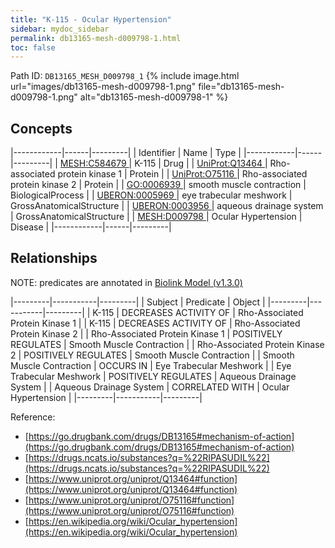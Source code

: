 ```yaml
---
title: "K-115 - Ocular Hypertension"
sidebar: mydoc_sidebar
permalink: db13165-mesh-d009798-1.html
toc: false 
---
```



Path ID: `DB13165_MESH_D009798_1`
{% include image.html url="images/db13165-mesh-d009798-1.png" file="db13165-mesh-d009798-1.png" alt="db13165-mesh-d009798-1" %}

## Concepts

|------------|------|---------|
| Identifier | Name | Type    |
|------------|------|---------|
| <a href="https://identifiers.org/MESH:C584679">MESH:C584679 </a> | K-115 | Drug |
| <a href="https://identifiers.org/UniProt:Q13464">UniProt:Q13464 </a> | Rho-associated protein kinase 1 | Protein |
| <a href="https://identifiers.org/UniProt:O75116">UniProt:O75116 </a> | Rho-associated protein kinase 2 | Protein |
| <a href="https://identifiers.org/GO:0006939">GO:0006939 </a> | smooth muscle contraction | BiologicalProcess |
| <a href="https://identifiers.org/UBERON:0005969">UBERON:0005969 </a> | eye trabecular meshwork | GrossAnatomicalStructure |
| <a href="https://identifiers.org/UBERON:0003956">UBERON:0003956 </a> | aqueous drainage system | GrossAnatomicalStructure |
| <a href="https://identifiers.org/MESH:D009798">MESH:D009798 </a> | Ocular Hypertension | Disease |
|------------|------|---------|

## Relationships


NOTE: predicates are annotated in <a href="https://github.com/biolink/biolink-model/releases/tag/v1.3.0">Biolink Model (v1.3.0)</a>

|---------|-----------|---------|
| Subject | Predicate | Object  |
|---------|-----------|---------|
| K-115 | DECREASES ACTIVITY OF | Rho-Associated Protein Kinase 1 |
| K-115 | DECREASES ACTIVITY OF | Rho-Associated Protein Kinase 2 |
| Rho-Associated Protein Kinase 1 | POSITIVELY REGULATES | Smooth Muscle Contraction |
| Rho-Associated Protein Kinase 2 | POSITIVELY REGULATES | Smooth Muscle Contraction |
| Smooth Muscle Contraction | OCCURS IN | Eye Trabecular Meshwork |
| Eye Trabecular Meshwork | POSITIVELY REGULATES | Aqueous Drainage System |
| Aqueous Drainage System | CORRELATED WITH | Ocular Hypertension |
|---------|-----------|---------|

Reference: 
  - [https://go.drugbank.com/drugs/DB13165#mechanism-of-action](https://go.drugbank.com/drugs/DB13165#mechanism-of-action)
  - [https://drugs.ncats.io/substances?q=%22RIPASUDIL%22](https://drugs.ncats.io/substances?q=%22RIPASUDIL%22)
  - [https://www.uniprot.org/uniprot/Q13464#function](https://www.uniprot.org/uniprot/Q13464#function)
  - [https://www.uniprot.org/uniprot/O75116#function](https://www.uniprot.org/uniprot/O75116#function)
  - [https://en.wikipedia.org/wiki/Ocular_hypertension](https://en.wikipedia.org/wiki/Ocular_hypertension)
